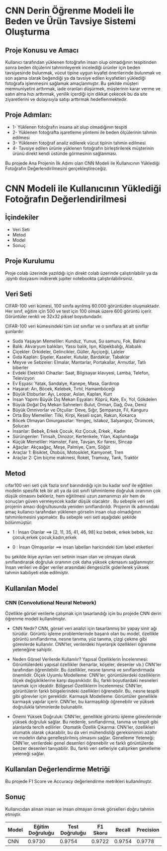 # CNN Derin Öğrenme Modeli İle Beden ve Ürün Tavsiye Sistemi Oluşturma

## Proje Konusu ve Amacı
Kullanıcı tarafından yüklenen fotoğrafın insan olup olmadığının tespitinden sonra beden ölçülerini tahminleyerek incelediği ürünler için beden tavsiyesinde bulunmak, vücut tipine uygun kıyafet önerilerinde bulunmak ve son aşama olarak beğendiği ya da tavsiye edilen kıyafetleri yüklediği fotoğrafa işlenmesini sağlamak amaçlanmıştır. Bu şekilde müşteri memnuniyetini arttırmak, iade oranları düşürmek, müşterinin karar verme ve satın alma hızı arttırmak, yenilik içerdiği için dikkat çekecek bu da site ziyaretlerini ve dolayısıyla satışı arttırmak hedeflenmektedir.

## Proje Adımları:

- 1- Yüklenen fotoğrafın insana ait olup olmadığının tespiti
- 2- Yüklenen fotoğrafta işaretleme yöntemi ile beden ölçülerinin tahmin edilmesi
- 3- Yüklenen fotoğraf analiz edilerek vücut tipinin tahmin edilmesi
- 4- Tavsiye edilen ürünle yüklenen fotoğrafın birleştirilerek müşterinin ürünü direkt kendi üstünde görmesinin sağlanması.

Bu projede Ana Projenin İlk Adımı olan CNN Modeli ile Kullanıcının Yüklediği Fotoğrafın Değerlendirilmesini gerçekleştireceğiz.

# CNN Modeli ile Kullanıcının Yüklediği Fotoğrafın Değerlendirilmesi

## İçindekiler

- Veri Seti
- Metod
- Model
- Sonuç

## Proje Kurulumu

Proje colab üzerinde yazıldığı için direkt colab üzerinde çalıştırılabilir ya da .ipynb dosyasını indirerek jupiter notebookta çalıştırılabilirsiniz.

## Veri Seti

CIFAR-100 veri kümesi, 100 sınıfa ayrılmış 60.000 görüntüden oluşmaktadır. Her sınıf, eğitim için 500 ve test için 100 olmak üzere 600 görüntü içerir. Görüntüler renkli ve 32x32 piksel boyutundadır.

CIFAR-100 veri kümesindeki tüm üst sınıflar ve o sınıflara ait alt sınıflar şunlardır:

- Suda Yaşayan Memeliler: Kunduz, Yunus, Su samuru, Fok, Balina
- Balık: Akvaryum balıkları, Yassı balık, Işın, Köpekbalığı, Alabalık
- Çiçekler: Orkideler, Gelincikler, Güller, Ayçiçeği, Laleler
- Gıda Kapları: Şişeler, Kaseler, Kutular, Bardaklar, Tabaklar
- Meyve ve Sebzeler: Elmalar, Mantarlar, Portakallar, Armutlar, Tatlı biberler
- Evdeki Elektrikli Cihazlar: Saat, Bilgisayar klavyesi, Lamba, Telefon, Televizyon
- Ev Eşyası: Yatak, Sandalye, Kanepe, Masa, Gardırop
- Haşarat: Arı, Böcek, Kelebek, Tırtıl, Hamamböceği
- Büyük Etoburlar: Ayı, Leopar, Aslan, Kaplan, Kurt
- İnsan Yapımı Büyük Dış Mekan Eşyaları: Köprü, Kale, Ev, Yol, Gökdelen
- Büyük Doğal Dış Mekan Sahneleri: Bulut, Orman, Dağ, Ova, Deniz
- Büyük Omnivorlar ve Otçullar: Deve, Sığır, Şempanze, Fil, Kanguru
- Orta Boy Memeliler: Tilki, Kirpi, Keseli sıçan, Rakun, Kokarca
- Böcek Olmayan Omurgasızlar: Yengeç, Istakoz, Salyangoz, Örümcek, Solucan
- İnsanlar: Bebek, Erkek Çocuk, Kız Çocuk, Erkek , Kadın
- Sürüngenler: Timsah, Dinozor, Kertenkele, Yılan, Kaplumbağa
- Küçük Memeliler: Hamster, Fare, Tavşan, Kır faresi, Sincap
- Ağaçlar: Akçaağaç, Meşe, Palmiye, Çam, Söğüt
- Araçlar 1: Bisiklet, Otobüs, Motosiklet, Kamyonet, Tren
- Araçlar 2: Çim biçme makinesi, Roket, Tramvay, Tank, Traktör

## Metod
cifar100 veri seti çok fazla sınıf barındırdığı için bu kadar sınıf ile eğitilen modelin spesifik tek bir alt ya da üst sınıfı tahminleme doğruluk oranının çok düşük olmasını bekleriz, hem eğitilmesi uzun zamanımızı alır hem de sonuçları güven vermeyecek kadar düşük olacaktır . Bu sebeple veri seti projenin amacı doğrultusunda yeniden sınıflandırıldı. Projenin ilk adımındaki amaç kullanıcı tarafından yüklenen görselin insan olup olmadığının tahminlemesini yapmaktır. Bu sebeple veri seti aşağıdaki şekilde bölünmüştür:
- 1 : İnsan Olanlar ==> [2, 11, 35, 41, 46, 98] kız bebek, erkek bebek, kız çocuk,erkek çocuk,kadın,erkek 
  
- 0 : İnsan Olmayanlar ==> insan labelları haricindeki tüm label etiketleri

bu şekilde ikiye ayrılan veri setinin insan olan ve olmayan olarak sınıflandırarak doğruluk oranının çok daha yüksek çıkmasını sağlanmıştır. İnsan verileri ve diğer veriler arasındaki dengesizlik giderilerek yüksek tahmin kabiliyeti elde edilmiştir.

## Kullanılan Model

### CNN (Convolutional Neural Network)
Özellikle görsel verilerle çalışmak için tasarlandığı için bu projede CNN derin öğrenme modeli kullanılmıştır.
- CNN Nedir?
CNN, görsel veri analizi için tasarlanmış bir yapay sinir ağı türüdür. Görüntü işleme problemlerinde başarılı olan bu model, özellikle görüntü sınıflandırma, nesne tanıma, yüz tanıma, çizgi çekme gibi görevlerde kullanılır. CNN'ler, verilerdeki hiyerarşik özellikleri öğrenme yeteneğine sahiptir.

- Neden Görsel Verilerde Kullanılır?
Yapısal Özelliklerin İncelenmesi: Görüntülerdeki yapısal özellikler (kenarlar, köşeler, desenler vb.) CNN'ler tarafından öğrenilebilir. Bu özellikler, nesne tanıma ve sınıflandırmada önemlidir.
Ölçek Uyumlu Modelleme: CNN'ler, görüntülerdeki özelliklerin ölçek değişikliklerine karşı dayanıklıdır. Bu, farklı boyutlardaki nesneleri tanımak için idealdir.
Bölgesel Özelliklerin İncelenmesi: CNN'ler, görüntülerin farklı bölgelerindeki özellikleri öğrenebilir. Bu, nesne tespiti gibi görevler için gereklidir.
Karmaşık Modelleme: Görüntüler genellikle karmaşık yapılar içerir. CNN'ler, bu karmaşıklığı öğrenebilir ve yüksek doğrulukla tahminlerde bulunabilir.
- Önemi
Yüksek Doğruluk: CNN'ler, genellikle görüntü işleme görevlerinde yüksek doğruluk sağlar. Bu nedenle, sınıflandırma, tanıma ve tespit gibi alanlarda tercih edilirler.
Otomatik Özellik Çıkarma: CNN'ler, özellikleri otomatik olarak çıkarabilir, bu da veri mühendisliği gereksinimini azaltır ve modelin daha genelleştirilmiş olmasını sağlar.
Genelleme Yeteneği: CNN'ler, verilerdeki genel desenleri öğrenebilir ve farklı görüntülerde benzer desenleri tanıyabilir. Bu, farklı veri setleriyle çalışırken genelleme yeteneği sağlar.

## Kullanılan Değerlendirme Metriği
Bu projede F1 Score ve Accuracy değerlendirme metrikleri kullanılmıştır.
## Sonuç

Kullanıcıdan alınan insan ve insan olmayan örnek görselleri doğru tahmin etmiştir. 

| Model | Eğitim Doğruluğu | Test Doğruluğu | F1 Skoru | Recall | Precision |
|----------|----------|----------|----------|----------|----------|
| CNN |0.9730 | 0.9754 | 0.9722 | 0.9754 | 0.9778 |





